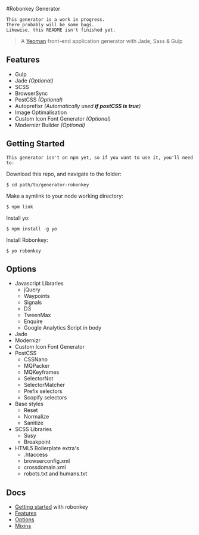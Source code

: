 #Robonkey Generator

	This generator is a work in progress.
	There probably will be some bugs.
	Likewise, this README isn't finished yet.

> A [Yeoman](http://yeoman.io) front-end application generator with Jade, Sass &amp; Gulp

## Features

* Gulp
* Jade _(Optional)_
* SCSS
* BrowserSync
* PostCSS _(Optional)_
* Autoprefixr _(Automatically used **if postCSS is true**)_
* Image Optimalisation
* Custom Icon Font Generator _(Optional)_
* Modernizr Builder _(Optional)_


## Getting Started
	This generator isn't on npm yet, so if you want to use it, you'll need to:

Download this repo, and navigate to the folder:

	$ cd path/to/generator-robonkey

Make a symlink to your node working directory:

	$ npm link

Install yo:

	$ npm install -g yo

Install Robonkey:

	$ yo robonkey



## Options

* Javascript Libraries
	* jQuery
	* Waypoints
	* Signals
	* D3
	* TweenMax
	* Enquire
	* Google Analytics Script in body
* Jade
* Modernizr
* Custom Icon Font Generator	 
* PostCSS
	* CSSNano
	* MQPacker
	* MQKeyframes
	* SelectorNot
	* SelectorMatcher
	* Prefix selectors
	* Scopify selectors
* Base styles
	* Reset
	* Normalize
	* Sanitize
* SCSS Libraries
	* Susy
	* Breakpoint
* HTML5 Boilerplate extra's
	* .htaccess
	* browserconfig.xml
	* crossdomain.xml
	* robots.txt and humans.txt


## Docs

* [Getting started](docs/README.md) with robonkey
* [Features](docs/features.md)
* [Options](docs/options.md)
* [Mixins](docs/mixins.md)
